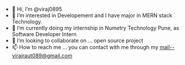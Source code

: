 - 👋 Hi, I’m @viraj0895
- 👀 I’m interested in Developement and I have major in MERN stack Technology.
- 🌱 I’m currently doing my internship in Numetry Technology Pune, as Software Developer Intern
- 💞️ I’m looking to collaborate on ... open source project
- 📫 How to reach me ... you can contact with me through my mail--virajraut089@gmail.com

<!---
viraj08957/viraj08957 is a ✨ special ✨ repository because its `README.md` (this file) appears on your GitHub profile.
You can click the Preview link to take a look at your changes.
--->
